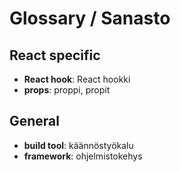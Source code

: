# Glossary / Sanasto

## React specific

- **React hook**: React hookki
- **props**: proppi, propit

## General

- **build tool**: käännöstyökalu
- **framework**: ohjelmistokehys

